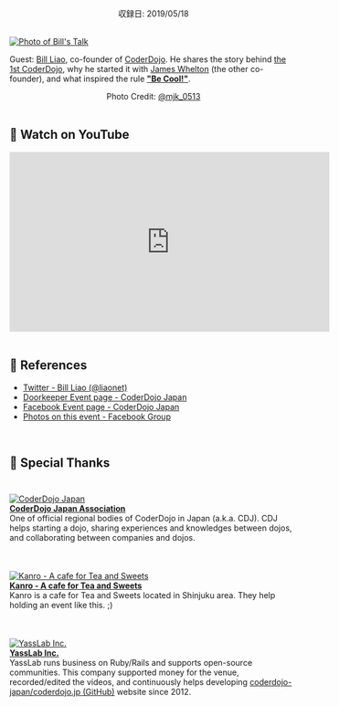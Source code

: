 <div style="text-align: center;">収録日: 2019/05/18</div><br>

[![Photo of Bill's Talk](/podcasts/12.jpg)](https://www.facebook.com/groups/coderdojo.jp/permalink/2186689194777801/)

Guest: [Bill Liao](https://twitter.com/liaonet), co-founder of [CoderDojo](https://coderdojo.com/). He shares the story behind [the 1st CoderDojo](https://zen.coderdojo.com/dojos/ie/cork/coderdojo-zero), why he started it with [James Whelton](https://twitter.com/whelton) (the other co-founder), and what inspired the rule **["Be Cool!"](https://www.youtube.com/watch?v=GvamfHUMHY0)**.

<div align='center'>Photo Credit: <a href="https://twitter.com/mjk_0513">@mjk_0513</a></div>

<br>
  
## 🎥 Watch on YouTube

<div class="home-point-video">
  <iframe width="560" height="315" src="https://www.youtube.com/embed/8NoL2uRk0PY?list=PL94GDfaSQTmK6xzLNsBMx8gkKrT2HiZ9D" frameborder="0" allow="accelerometer; autoplay; encrypted-media; gyroscope; picture-in-picture" allowfullscreen></iframe>
</div>

<br>

## 📜 References

- [Twitter - Bill Liao (@liaonet)](https://twitter.com/liaonet)
- [Doorkeeper Event page - CoderDojo Japan](https://coderdojo-japan.doorkeeper.jp/events/91507?locale=en)
- [Facebook Event page - CoderDojo Japan](https://facebook.com/events/2197296287267893/)
- [Photos on this event - Facebook Group](https://facebook.com/groups/coderdojo.jp/permalink/2186689194777801/)

<br>

## 👏 Special Thanks

<div class="row justify-content-start no-gutters" style="padding: 25px 0px">
  <div class="col-xs-3"><a href="https://coderdojo.jp/"><img src="https://coderdojo.jp/materials/logo_japan-top.png" alt="CoderDojo Japan"></a></div>
  <div class="col-xs-9"><b><a href="https://coderdojo.jp/">CoderDojo Japan Association</a></b>
    <br>
One of official regional bodies of CoderDojo in Japan (a.k.a. CDJ). CDJ helps starting a dojo, sharing experiences and knowledges between dojos, and collaborating between companies and dojos.
  </div>
</div>

<div class="row justify-content-start no-gutters" style="padding: 25px 0px">
  <div class="col-xs-3"><a href="https://www.kanro.tokyo/"><img src="https://i.gyazo.com/57f3c23f723de75b0a3f3cc1228271ba.png" alt="Kanro - A cafe for Tea and Sweets"></a></div>
  <div class="col-xs-9"><b><a href="https://www.kanro.tokyo/">Kanro - A cafe for Tea and Sweets</a></b>
    <br>
    Kanro is a cafe for Tea and Sweets located in Shinjuku area. They help holding an event like this. ;)
  </div>
</div>

<div class="row justify-content-start no-gutters" style="padding: 25px 0px">
  <div class="col-xs-3"><a href="https://yasslab.jp/en"><img src="https://yasslab.jp/img/logos/500x500.png" alt="YassLab Inc."></a></div>
  <div class="col-xs-9"><b><a href="https://yasslab.jp/en">YassLab Inc.</a></b>
    <br>
    YassLab runs business on Ruby/Rails and supports open-source communities. This company supported money for the venue, recorded/edited the videos, and continuously helps developing <a href="https://github.com/coderdojo-japan/coderdojo.jp#development-history--contributors">coderdojo-japan/coderdojo.jp (GitHub)</a> website since 2012.
  </div>
</div>


